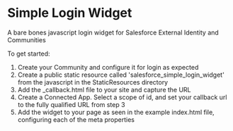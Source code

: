 Simple Login Widget
===

A bare bones javascript login widget for Salesforce External Identity and Communities

To get started:

1. Create your Community and configure it for login as expected
2. Create a public static resource called 'salesforce_simple_login_widget' from the javascript in the StaticResources directory
3. Add the _callback.html file to your site and capture the URL
4. Create a Connected App.  Select a scope of id, and set your callback url to the fully qualified URL from step 3
5. Add the widget to your page as seen in the example index.html file, configuring each of the meta properties

